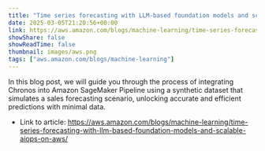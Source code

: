 ```yaml
---
title: "Time series forecasting with LLM-based foundation models and scalable AIOps on AWS"
date: 2025-03-05T21:20:56+00:00
link: https://aws.amazon.com/blogs/machine-learning/time-series-forecasting-with-llm-based-foundation-models-and-scalable-aiops-on-aws/
showShare: false
showReadTime: false
thumbnail: images/aws.png
tags: ["aws.amazon.com/blogs/machine-learning"]
---
```

In this blog post, we will guide you through the process of integrating Chronos into Amazon SageMaker Pipeline using a synthetic dataset that simulates a sales forecasting scenario, unlocking accurate and efficient predictions with minimal data.

- Link to article: https://aws.amazon.com/blogs/machine-learning/time-series-forecasting-with-llm-based-foundation-models-and-scalable-aiops-on-aws/